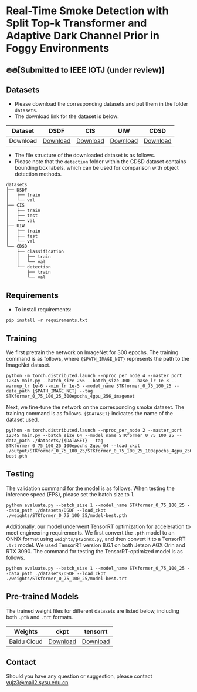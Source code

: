 # Real-Time Smoke Detection with Split Top-k Transformer and Adaptive Dark Channel Prior in Foggy Environments

## 🔥🔥[Submitted to IEEE IOTJ (under review)] 

## Datasets
* Please download the corresponding datasets and put them in the folder `datasets`.
* The download link for the dataset is below:
<table>
<thead>
  <tr>
    <th>Dataset</th>
    <th>DSDF</th>
    <th>CIS</th>
    <th>UIW</th>
    <th>CDSD</th>
  </tr>
</thead>
<tbody>
  <tr>
    <td>Download</td>
    <td> <a href="https://pan.baidu.com/s/1TEzyt8w2C2z06hj2M-yNsg?pwd=4wz8 ">Download </a> </td>
    <td> <a href="https://github.com/jefferson2021ufc/EdgeFireSmoke?tab=readme-ov-file">Download </a> </td>
    <td> <a href="https://github.com/jefferson2021ufc/EdgeFireSmoke?tab=readme-ov-file">Download </a> </td>
    <td> <a href="https://pan.baidu.com/s/1vBM0YgsfKiWIXwFKic6m1g?pwd=1bx3 ">Download </a> </td>
  </tr>
</tbody>
</table>

* The file structure of the downloaded dataset is as follows.
* Please note that the `detection` folder within the CDSD dataset contains bounding box labels, which can be used for comparison with object detection methods.

```
datasets
├── DSDF
│   ├── train
│   └── val
├── CIS
│   ├── train
│   ├── test
│   └── val
├── UIW
│   ├── train
│   ├── test
│   └── val
└── CDSD
    ├── classification
    │   ├── train
    │   └── val
    └── detection
        ├── train
        └── val
```

## Requirements
* To install requirements: 
```
pip install -r requirements.txt
```

## Training
We first pretrain the network on ImageNet for 300 epochs. The training command is as follows, where `{$PATH_IMAGE_NET}` represents the path to the ImageNet dataset.
```
python -m torch.distributed.launch --nproc_per_node 4 --master_port 12345 main.py --batch_size 256 --batch_size 300 --base_lr 1e-3 --warmup_lr 1e-6 --min_lr 1e-5 --model_name STKformer_0_75_100_25 --data_path {$PATH_IMAGE_NET} --tag STKformer_0_75_100_25_300epochs_4gpu_256_imagenet
```
Next, we fine-tune the network on the corresponding smoke dataset. The training command is as follows. `{$DATASET}` indicates the name of the dataset used.
```
python -m torch.distributed.launch --nproc_per_node 2 --master_port 12345 main.py --batch_size 64 --model_name STKformer_0_75_100_25 --data_path ./datasets/{$DATASET} --tag STKformer_0_75_100_25_100epochs_2gpu_64 --load_ckpt ./output/STKformer_0_75_100_25/STKformer_0_75_100_25_100epochs_4gpu_256_imagenet/model-best.pth
```

## Testing
The validation command for the model is as follows. When testing the inference speed (FPS), please set the batch size to 1.
```
python evaluate.py --batch_size 1 --model_name STKformer_0_75_100_25 --data_path ./datasets/DSDF --load_ckpt ./weights/STKformer_0_75_100_25/model-best.pth
```
Additionally, our model underwent TensorRT optimization for acceleration to meet engineering requirements. We first convert the `.pth` model to an ONNX format using `weights/pt2onnx.py`, and then convert it to a TensorRT `.trt` model. We used TensorRT version 8.6.1 on both Jetson AGX Orin and RTX 3090. 
The command for testing the TensorRT-optimized model is as follows.
```
python evaluate.py --batch_size 1 --model_name STKformer_0_75_100_25 --data_path ./datasets/DSDF --load_ckpt ./weights/STKformer_0_75_100_25/model-best.trt
```

## Pre-trained Models
The trained weight files for different datasets are listed below, including both `.pth` and `.trt` formats.

<table>
<thead>
  <tr>
    <th>Weights</th>
    <th>ckpt</th>
    <th>tensorrt</th>
  </tr>
</thead>
<tbody>
  <tr>
    <td>Baidu Cloud</td>
    <td> <a href="https://pan.baidu.com/s/1728RkFAG8tYlpF5OkoGc0A?pwd=b32l ">Download </a> </td>
    <td> <a href="https://pan.baidu.com/s/1kuYaKuQSgCHmTxgcrthM7w?pwd=1nqm ">Download </a> </td>
  </tr>
</tbody>
</table>

## Contact
Should you have any question or suggestion, please contact yujz3@mail2.sysu.edu.cn
